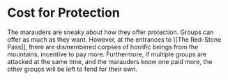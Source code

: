 # Cost for Protection
The marauders are sneaky about how they offer protection. Groups can offer as much as they want. However, at the entrances to [[The Red-Stone Pass]], there are dismembered corpses of horrific beings from the mountains, incentive to pay more. Furthermore, if multiple groups are attacked at the same time, and the marauders know one paid more, the other groups will be left to fend for their own. 